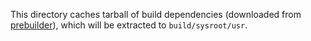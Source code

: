 This directory caches tarball of build dependencies
(downloaded from [prebuilder](https://github.com/fcitx-contrib/fcitx5-ios-prebuilder/releases)),
which will be extracted to `build/sysroot/usr`.
